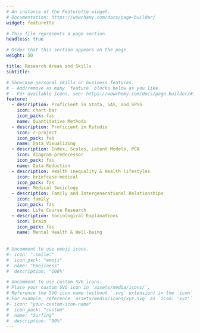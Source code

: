 ```yaml
---
# An instance of the Featurette widget.
# Documentation: https://wowchemy.com/docs/page-builder/
widget: featurette

# This file represents a page section.
headless: true

# Order that this section appears on the page.
weight: 50

title: Research Areas and Skills
subtitle:

# Showcase personal skills or business features.
# - Add/remove as many `feature` blocks below as you like.
# - For available icons, see: https://wowchemy.com/docs/page-builder/#icons
feature:
  - description: Proficient in Stata, SAS, and SPSS
    icon: chart-bar
    icon_pack: fas
    name: Quantitative Methods
  - description: Proficient in Rstudio
    icon: r-project
    icon_pack: fab
    name: Data Visualizing
  - description: Index, Scales, Latent Models, PCA
    icon: diagram-predecessor
    icon_pack: fas
    name: Data Reduction 
  - description: Health inequality & Health lifestyles
    icon: briefcase-medical
    icon_pack: fas
    name: Medical Sociology 
  - description: Family and Intergenerational Relationships
    icon: family
    icon_pack: fas
    name: Life Course Research
  - description: Sociological Explanations
    icon: brain
    icon_pack: fas
    name: Mental Health & Well-being
 
    
# Uncomment to use emoji icons.
#- icon: ":smile:"
#  icon_pack: "emoji"
#  name: "Emojiness"
#  description: "100%"

# Uncomment to use custom SVG icons.
# Place your custom SVG icon in `assets/media/icons/`.
# Reference the SVG icon name (without `.svg` extension) in the `icon` field.
# For example, reference `assets/media/icons/xyz.svg` as `icon: 'xyz'`
#- icon: "your-custom-icon-name"
#  icon_pack: "custom"
#  name: "Surfing"
#  description: "90%"
---
```

